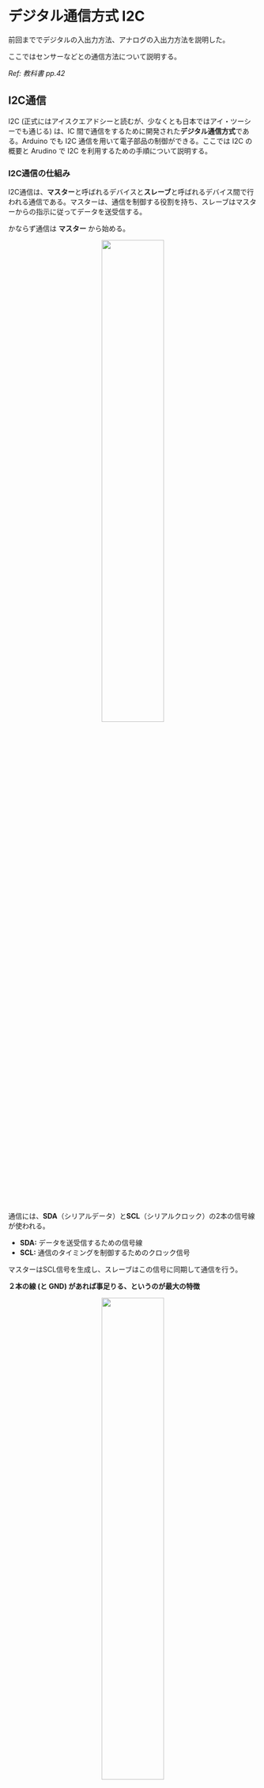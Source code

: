 # デジタル通信方式 I2C

前回まででデジタルの入出力方法、アナログの入出力方法を説明した。

ここではセンサーなどとの通信方法について説明する。

*Ref: 教科書 pp.42*

## I2C通信

I2C (正式にはアイスクエアドシーと読むが、少なくとも日本ではアイ・ツーシーでも通じる) は、IC 間で通信をするために開発された**デジタル通信方式**である。Arduino でも I2C 通信を用いて電子部品の制御ができる。ここでは I2C の概要と Arudino で I2C を利用するための手順について説明する。

### I2C通信の仕組み

I2C通信は、**マスター**と呼ばれるデバイスと**スレーブ**と呼ばれるデバイス間で行われる通信である。マスターは、通信を制御する役割を持ち、スレーブはマスターからの指示に従ってデータを送受信する。

かならず通信は **マスター** から始める。

<div style="text-align: center;">
  <img src="./images/image27.png" width="50%"><br/>
</div>

通信には、**SDA**（シリアルデータ）と**SCL**（シリアルクロック）の2本の信号線が使われる。

* **SDA:** データを送受信するための信号線
* **SCL:** 通信のタイミングを制御するためのクロック信号

マスターはSCL信号を生成し、スレーブはこの信号に同期して通信を行う。

**２本の線 (と GND) があれば事足りる、というのが最大の特徴**

<div style="text-align: center;">
  <img src="./images/image28.png" width="50%"><br/>
</div>

## マスターアドレスとスレーブアドレス

I2C のスレーブにはアドレスがついている。

- マスターはアドレスを指定して，スレーブに命令を伝える
    - マスター           「アドレス 04 番，応答せよ」
    - スレーブ（ンサー）  「はい！」

- **線上に同じアドレスのデバイスがあったらダメ**

### I2C通信の特徴

I2C通信には、以下のような特徴がある：

* **2線式:** SDAとSCLの2本の信号線だけで通信できるため、必要な配線が少なくて済む。
* **マルチマスタ:** 複数のマスターデバイスが同じバス上で通信することができる。
* **アドレス指定:** 各スレーブデバイスには固有のアドレスが割り当てられており、マスターはこのアドレスを使って特定のデバイスと通信することができる。
* **双方向通信:** マスターとスレーブの間で双方向にデータを送受信することができる。
* **オープンコレクタ:** SDAとSCL信号はオープンコレクタ出力であり、プルアップ抵抗が必要となる。

**利点:**

* 必要な配線が少なく、シンプルに接続できる
* 複数のデバイスを同じバス上で接続できる
* 低コストで実装できる
* 省電力

**欠点:**

* 通信速度が遅い
* ノイズの影響を受けやすい
* 長距離通信には向かない

# Arudino で I2C デバイスを使う

- Arduino で I2C デバイスと通信するには Wire ライブラリを使う。
- Arduino では SCL, SDA に使用できるピンが決まっている。

<div style="text-align: center;">
  <img src="./images/image29.png" width="50%"><br/>
</div>

# ADT7410 温度センサー

I2C 通信を利用する温度センサー ADT7410 がある。
これを使って、温度を読み取るプログラムを作ってみよう。

<div style="text-align: center;">
  <img src="./images/106675.jpg">
</div>

# 回路を作成する

- 回路を図を参考に、ADT7410 温度センサーを Arduino に接続する
  - VCC ⇒ 5V
  - GND ⇒ GND
  - SCL ⇒ AREF の２つ上 (図では緑)
  - SDA ⇒ AREF の１つ上 (図では黄色)

- この回路図とセンサーのピンの並びが異なるので注意。基盤に印刷されている文字に従うこと。

<div style="text-align: center;">
  <img src="./images/image30.png">
</div>

## I2C スキャナーを使って正しく接続されているか確認してみよう

- このページの下にある、I2C Scanner を使って温度センサーが正しく接続されているか確認する。
- 温度センサーのスレーブアドレスは 0x48 であるので、以下のようにシリアルモニタに表示されたら正しく接続されている。

> 15:45:00.420 -> I2C device found at address 0x48
> 15:45:00.904 -> I2C device found at address 0x48

## プログラム

I2C を使ってこのセンサーモジュールから温度を読み取るプログラムは以下のようになる：

### **ここは読まなくていい：**

- **(A) の行でやってること**  
  1. data[0] = 11111111 (255), data[1] = 01010101 (85) だったとする
  1. **<<** という演算子は **左シフト** を意味する。<< 8 で、左に 8bit ずらす、という作業をする (data[0] を左に 8 ビットずらす)  
  ⇒ 結果 11111111 00000000 なる。
  1. | は、OR 演算子で data[0] をずらしたあとの値と data[1] を OR 演算している
  ⇒ 結果 11111111 01010101 (65365) という値になる
  1. それを rawTemperature に格納している

- **(B) の行でやってること**
  このセンサーは *1bit* 変化すると *0.0625 ℃* 変化する
<br/>
<div style="text-align: center;">
  <img src="./images/image32.png" width="20%">
</div>
<br/>

```c++
#include <Wire.h> // I2Cライブラリのインクルード

const int address = 0x48; // ADT7410のアドレス

void setup() {
  Serial.begin(9600); // シリアル通信の開始
  Wire.begin(); // I2C通信の開始
}

void loop() {
  // 温度データの読み取り
  byte data[2];
  Wire.requestFrom(address, 2);
  data[0] = Wire.read();
  data[1] = Wire.read();

  // 温度データの変換
  int rawTemperature = (data[0] << 8) | data[1]; // (A)
  rawTemperature = rawTemperature >> 3; // 下位 3 ビットは不要データ (捨てている)
  float temperature = rawTemperature * 0.0625; // 温度データの変換 (B)

  // 温度の表示
  Serial.print("Temperature: ");
  Serial.print(temperature);
  Serial.println("°C");

  delay(1000); // 1秒間隔で読み取り
}
```


# 有機ディスプレイをつないでみる

とにかく I2C の特徴は　**「配線が少なくてすむ」ということに尽きる。**

ここではもう一つの I2C デバイス、0.96 インチの有機 EL ディスプレイ　SSD1306 をつないで、そこに温度を表示させてみよう。

<br/>
<div style="text-align: center;">
  <img src="./images/112031.jpg" width="30%">
</div>
<br/>


# 回路を作成する

- 回路を図を参考に、有機 EL ディスプレイ SSD1306 を接続する

  - VCC ⇒ 5V
  - GND ⇒ GND
  - SCL ⇒ ブレッドボード上で温度センサーの SCL と接続
  - SDA ⇒ ブレッドボード上で音素センサーの SDA と接続

- 回路図とセンサーのピンの並びが異なるので注意。基盤に印刷されている文字に従うこと。

<br/>
<div style="text-align: center;">
  <img src="./images/image33.png" width="40%">
</div>
<br/>

## I2C スキャナーを使って正しく接続されているか確認する

- このページの下にある、I2C Scanner を使って温度センサーと有機 EL ディスプレイが正しく接続されているか確認する。
- 有機 EL ディスプレイのスレーブアドレスは 0x3C なので、以下の２行が表示されれば、正しく接続されている。

> 15:45:00.420 -> I2C device found at address 0x3C
> 15:45:00.904 -> I2C device found at address 0x48


## プログラム

### 前準備：ライブラリのインストール

SSD1306 を動かすには追加でライブラリのインストールが必要なので、まず、最初にこれをインストールする：

- Adafruit GFX ライブラリ
- Adafruit SSD1306  ライブラリ

Adafruit GFX ライブラリのインストール手順：

1. 画面左側の本が並んでいるのアイコンをクリックする
2. ライブラリマネージャーの検索欄に **Adafruit GFX** と入力する
3. 検索された Adafruit GFX Library をインストールする
4. 依存関係にあるライブラリもインストールする

<br/>

<div style="text-align: center;">
  <img src="./images/image34.png" width="30%">
</div>

<br/>

**同じ要領で、Adafruit SSD1306 ライブラリもインストールする。**
**ライブラリのインストールは１回やれば、その後は不要。**

### ディスプレイに対する命令

- ディスプレイに対する命令は display.XXXXXX() という形をしている。
    - display.begin()
    - display.clearDisplay()
    - display.setTextSize()
    - display.setTextColor()
    - display.setCursor()
    - display.println()
    - display.display()

- ライブラリのマニュアルを調べて、どんな命令があるかを確認すればどのようなことができるかわかるが、必要なときに調べれば良い。

```c++
#include <Wire.h> // I2Cライブラリのインクルード
#include <Adafruit_GFX.h>
#include <Adafruit_SSD1306.h>

#define SCREEN_WIDTH 128 // OLED display width, in pixels
#define SCREEN_HEIGHT 32 // OLED display height, in pixels
#define OLED_RESET     -1 // Reset pin # (or -1 if sharing Arduino reset pin)
#define SCREEN_ADDRESS 0x3C ///< See datasheet for Address; 0x3D for 128x64, 0x3C for 128x32

Adafruit_SSD1306 display(SCREEN_WIDTH, SCREEN_HEIGHT, &Wire, OLED_RESET);

const int address = 0x48; // ADT7410のアドレス


void setup() {
  Serial.begin(9600); // シリアル通信の開始
  Wire.begin(); // I2C通信の開始
  
  // SSD1306_SWITCHCAPVCC = generate display voltage from 3.3V internally
  if(!display.begin(SSD1306_SWITCHCAPVCC, SCREEN_ADDRESS)) {
    Serial.println(F("SSD1306 allocation failed"));
    for(;;); // Don't proceed, loop forever
  }

  // 初期化画面を 1 秒表示する
  display.display();
  delay(1000);

  // ディスプレイをクリア
  display.clearDisplay();
  display.display();
}


void loop() {
  // 温度データの読み取り
  byte data[2];
  Wire.requestFrom(address, 2);
  data[0] = Wire.read();
  data[1] = Wire.read();

  // 温度データの変換
  int rawTemperature = (data[0] << 8) | data[1]; // (A)
  rawTemperature = rawTemperature >> 3; // 下位 3 ビットは不要データ (捨てている)
  float temperature = rawTemperature * 0.0625; // 温度データの変換 (B)

  // 温度の表示
  Serial.print("Temperature: ");
  Serial.print(temperature);
  Serial.println("°C");

  display.clearDisplay();                   // ディスプレイをクリア
  display.setTextSize(2);                   // 文字の大きさを設定
  display.setTextColor(SSD1306_WHITE);      // 文字の色を設定
  display.setCursor(0, 0);                  // 左上 (0, 0) の位置から文字を書く
  display.println( "Temp:" );               // Temp: と表示し、改行
  display.println( temperature );           // 温度を表示し、改行
  display.display();                        // 画面に描画する

  delay(1000); // 1秒間隔で読み取り
}
```

<div style="text-align: center;">
  <img src="./images/IMG20240430165206.jpg" width="40%">
</div>

## 実行結果


# I2C Scanner (I2C スキャナー)

いまどんな I2C デバイスが Arduino に接続されているか、知りたい時がある。

接続されている I2C デバイスを調べて表示するプログラムを一般的に I2C Scanner と呼ぶ。スキャン結果をシリアルモニタに出力することで、接続されているデバイスのアドレスを確認することができる。

1. 以下のプログラムをArduino IDEのスケッチエディタに貼り付ける。  
  このプログラムはすべてのスレーブアドレス (1~127 まで) について、スレーブがつながっているか調べるプログラム。

```c++
/*
 * I2C Scanner
 *
 * このスケッチは、I2Cバスに接続されているデバイスをスキャンします。
 * スキャン結果をシリアルモニタに出力します。
 *
 * Author: unknown
 */

#include <Wire.h>

void setup() {
  Serial.begin(9600);
  Serial.println("I2C Scanner");

  Wire.begin();
}

void loop() {
  byte address;

  for (address = 1; address < 128; address++) {
    Wire.beginTransmission(address);
    if (Wire.endTransmission() == 0) {
      Serial.print("I2C device found at address 0x");
      Serial.print(address, HEX);
      Serial.println();
    }
  }

  delay(500);
}
```

2. **スケッチをArduinoボードに書き込む。**
3. **Arduino IDEのシリアルモニタを開く。**
4. シリアルモニタに、I2Cバスに接続されているデバイスのアドレスが表示される。

**例**

```
I2C Scanner
I2C device found at address 0x48
```

この例では、I2Cバスにアドレス 0x48 のデバイスが接続されている。

### I2C Scannerの応用例

* I2Cバスに接続されているデバイスをデバッグする
* 新しいデバイスを接続したときに、アドレスを確認する
* I2Cバスのトラブルシューティングを行う